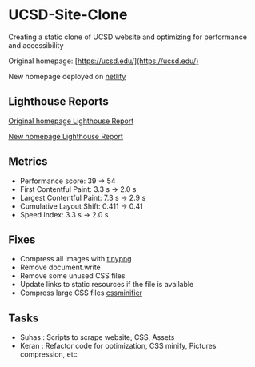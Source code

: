 # UCSD-Site-Clone

Creating a static clone of UCSD website and optimizing for performance and accessibility

Original homepage: [https://ucsd.edu/](https://ucsd.edu/)

New homepage deployed on [netlify](https://phenomenal-sopapillas-1546c3.netlify.app/)

## Lighthouse Reports

[Original homepage Lighthouse Report](
https://googlechrome.github.io/lighthouse/viewer/?psiurl=https%3A%2F%2Fucsd.edu%2F&strategy=desktop&category=performance&category=accessibility&category=best-practices&category=seo&category=pwa&utm_source=lh-chrome-ext)

[New homepage Lighthouse Report](
https://googlechrome.github.io/lighthouse/viewer/?psiurl=https%3A%2F%2Fphenomenal-sopapillas-1546c3.netlify.app%2F&strategy=desktop&category=performance&category=accessibility&category=best-practices&category=seo&category=pwa&utm_source=lh-chrome-ext)

## Metrics

- Performance score: 39 -> 54
- First Contentful Paint: 3.3 s -> 2.0 s
- Largest Contentful Paint: 7.3 s -> 2.9 s
- Cumulative Layout Shift: 0.411 -> 0.41
- Speed Index: 3.3 s -> 2.0 s

## Fixes

- Compress all images with [tinypng](https://tinypng.com/)
- Remove document.write
- Remove some unused CSS files
- Update links to static resources if the file is available
- Compress large CSS files [cssminifier](https://www.toptal.com/developers/cssminifier)

## Tasks

 - Suhas : Scripts to scrape website, CSS, Assets
 - Keran : Refactor code for optimization, CSS minify, Pictures compression, etc
